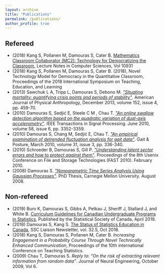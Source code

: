 ```yaml
---
layout: archive
title: "Publications"
permalink: /publications/
author_profile: true
---
```


## Refereed 

- (2018) Kang S, Pollanen M, Damouras S, Cater B. [Mathematics Classroom Collaborator (MC2): Technology for Democratizing the Classroom](https://link.springer.com/chapter/10.1007/978-3-319-96418-8_33), Lecture Notes in Computer Sciences, Vol 10931 
- (2018) Kang S, Pollanen M, Damouras S, Cater B. (2018), Novel Technology Model for Democracy in the Quantitative Classroom, Proceedings of the 2018 International Symposium on Teaching, Education, and Learning
- (2013) Sawchuk L A, Tripp L, Damouras S, Debono M. <a href="http://onlinelibrary.wiley.com/doi/10.1002/ajpa.22380/abstract"><i>"Situating mortality: quantifying crisis points and periods of stability"</i></a>. American Journal of Physical Anthropology, December 2013, volume 152, issue 4, pp. 459-70.
- (2010) Damouras S, Sedji&#263; E, Steele C M , Chau T. <a href="http://ieeexplore.ieee.org/xpls/abs_all.jsp?arnumber=5419103"><i>"An online swallow detection algorithm based on the quadratic variation of dual-axis accelerometry"</i></a>. IEEE Transactions in Signal Processing. June 2010, volume 58, issue 6, pp. 3352-3359. 
- (2010) Damouras S, Chang M, Sedji&#263; E, Chau T. <a href="http://www.ncbi.nlm.nih.gov/pubmed/20060298"><i>"An empirical examination of detrended fluctuation analysis for gait data"</i></a>. Gait & Posture, March 2010, volume 31, issue 3, pp. 336-340.
- (2010) Schroeder B, Damouras S, Gill P. <a href="https://www.usenix.org/legacy/event/fast10/tech/full_papers/schroeder.pdf"><i>"Understanding latent sector errors and how to protect against them"</i></a>. Proceedings of the 8th Usenix Conference on File and Storage Technologies (FAST 2010). February 2010. 
- (2008) Damouras S. <a href="files/thesis.pdf"><i>"Nonparametric Time Series Analysis Using Gaussian Processes"</i></a>. PhD Thesis, Carnegie Mellon University. August 2008.

## Non-refereed
- (2019) Buro K, Damouras S, Gibbs A, Petkau J, Sheriff J, Stallard J, and White B. [Curriculum Guidelines for Canadian
Undergraduate Programs in Statistics](https://ssc.ca/sites/default/files/imce/pdf/curriculum_guidelines_for_canadian_undergraduate_programs_in_statistics.pdf), Published by the Statistical Society of Canada, April 2019.
- (2018) Damouras S, Kang S. [The Status of Statistics Education in Canada](https://ssc.ca/en/publications/ssc-liaison/vol-32-5-october-2018/status-statistics-education-canada), SSC Liaison Newsletter, vol. 32.5, Oct 2018.
- (2018) Kang S, Damouras S, Pollanen M, Cater B. *Increasing Engagement in a Probability Course Through Novel Technically Enhanced Communication*, Proceedings of the 10th international Conference on Teaching Statistics.
- (2009) Chau T, Damouras S. *Reply to: “On the risk of extracting relevant information from random data”*. Journal of Neural Engineering, October 2009, Vol 6.

<!--
{% if author.googlescholar %}
  You can also find my articles on <u><a href="{{author.googlescholar}}">my Google Scholar profile</a>.</u>
{% endif %}

{% include base_path %}

{% for post in site.publications reversed %}
  {% include archive-single.html %}
{% endfor %}
-->